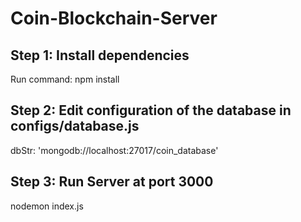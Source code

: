 # Coin-Blockchain-Server
## Step 1: Install dependencies 
Run command: npm install
## Step 2: Edit configuration of the database in configs/database.js
dbStr: 'mongodb://localhost:27017/coin_database'
## Step 3: Run Server at port 3000
nodemon index.js
